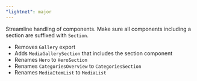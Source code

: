 ```yaml
---
"lightnet": major
---
```


Streamline handling of components. Make sure all components including a section are suffixed with `Section`.

- Removes `Gallery` export
- Adds `MediaGallerySection` that includes the section component
- Renames `Hero` to `HeroSection`
- Renames `CategoriesOverview` to `CategoriesSection`
- Renames `MediaItemList` to `MediaList`

